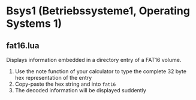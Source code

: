 # Bsys1 (Betriebssysteme1, Operating Systems 1)

## fat16.lua
Displays information embedded in a directory entry of a FAT16 volume.

1. Use the note function of your calculator to type the complete 32 byte hex representation of the entry
2. Copy-paste the hex string and into `fat16`
3. The decoded information will be displayed suddently